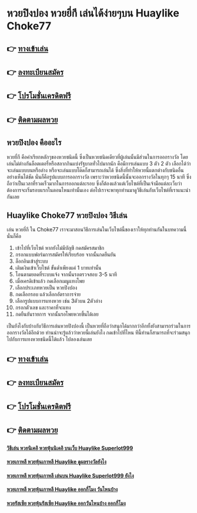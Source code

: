# หวยปิงปอง หวยยี่กี เล่นได้ง่ายๆบน Huaylike Choke77 

## 👉 [ทางเข้าเล่น](https://bit.ly/3Dseu64)
## 👉 [ลงทะเบียนสมัคร](https://bit.ly/3Dseu64)
## 👉 [โปรโมชั่นเครดิตฟรี](https://bit.ly/3Dseu64)
## 👉 [ติดตามผลหวย](https://bit.ly/3Dseu64)

## หวยปิงปอง คืออะไร
หวยยี่กี คือคำเรียกหลักๆของหวยชนิดนี้ ซึ่งเป็นหวยชนิดเดียวที่ผู้เล่นนั้นมีส่วนในการออกรางวัล โดยเล่นไม่ต่างกันล็อตเตอรี่หรือสลากกินแบ่งรัฐบาลทั่วไปมากนัก คือมีการเล่นแบบ 3 ตัว 2 ตัว เลือกได้ว่าจะเล่นแบบบนหรือล่าง หรือจะเล่นแบบโต๊ดก็สามารถเล่นได้ ซึ่งสิ่งที่ทำให้หวยนี้แตกต่างกับชนิดอื่นอย่างเห็นได้ชัด นั่นก็คือรูปแบบการออกรางวัล เพราะว่าหวยชนิดนี้นั้นจะออกรางวัลในทุกๆ 15 นาที ซึ่งถือว่าเป็นเวลาที่รวดเร็วมากในการออกแต่ละรอบ ซึ่งก็ต้องแล้วแต่เว็บไซต์ที่เป็นเจ้ามือแต่ละเว็บว่า ต้องการจะเริ่มรอบแรกในตอนไหนเท่านั้นเอง ต่อไปเราจะพาทุกท่านมาดูวิธีเล่นกับเว็บไซต์ที่เราแนะนำกันเลย

## Huaylike Choke77 หวยปิงปอง วิธีเล่น
เล่น หวยยี่กี ใน Choke77 เราจะมาสอนวิธีการเล่นในเว็บไซต์นี้ของเราให้ทุกท่านกันในบทความนี้ นั่นก็คือ
1. เข้าไปที่เว็บไซต์ หากยังไม่มีบัญชี กดสมัครสมาชิก
2. กรอกแบบฟอร์มการสมัครให้เรียบร้อย จากนั้นกดยืนยัน
3. ล็อกอินเข้าสู่ระบบ
4. เติมเงินเข้าเว็บไซต์ ขั้นต่ำเพียงแค่ 1 บาทเท่านั้น
5. โอนตามยอดที่ระบบแจ้ง จากนั้นรอตรวจสอบ 3-5 นาที
6. เมื่อเครดิเข้าแล้ว กดเลือกเมนูแทงโพย
7. เลือกประเภทหวยเป็น หวยปิงปอง
8. กดเลือกรอบ แล้วเลือกอัตราการจ่าย
9. เลือกรูปแบบการแทงหวย เช่น 3ตัวบน 2ตัวล่าง
10. กรอกตัวเลข และราคาที่จะแทง
11. กดยืนยันรายการ จากนั้นรอโพยหวยขึ้นได้เลย

เป็นยังไงกับบ้างกับวิธีการเล่นหวยปิงปองนี้ เป็นหวยที่ถือว่าสนุกได้มากกว่าอีกทั้งยังสามารถร่วมในการออกรางวัลได้อีกด้วย ท่านน่าจะรู้แล้วว่าหวยนี้เล่นยังไง กดเข้าไปที่ไหน ทีนี้ท่านก็สามารถที่จะร่วมสนุกไปกับการแทงหวยชนิดนี้ได้แล้ว ไปลองเล่นเลย

## 👉 [ทางเข้าเล่น](https://bit.ly/3Dseu64)
## 👉 [ลงทะเบียนสมัคร](https://bit.ly/3Dseu64)
## 👉 [โปรโมชั่นเครดิตฟรี](https://bit.ly/3Dseu64)
## 👉 [ติดตามผลหวย](https://bit.ly/3Dseu64)

#### [วิธีเล่น หวยนิเคอิ หวยหุ้นนิเคอิ บนเว็บ Huaylike Superlot999](https://atom.io/themes/วิธีเล่น%20หวยนิเคอิ%20หวยหุ้นนิเคอิ%20บนเว็บ%20Huaylike%20Superlot999)
#### [หวยเกาหลี หวยหุ้นเกาหลี Huaylike ดูผลรางวัลยังไง](https://atom.io/themes/หวยเกาหลี%20หวยหุ้นเกาหลี%20Huaylike%20ดูผลรางวัลยังไง)
#### [หวยเกาหลี หวยหุ้นเกาหลี เล่นบน Huaylike Superlot999 ยังไง](https://atom.io/themes/หวยเกาหลี%20หวยหุ้นเกาหลี%20เล่นบน%20Huaylike%20Superlot999%20ยังไง)
#### [หวยเกาหลี หวยหุ้นเกาหลี Huaylike ออกกี่โมง วันไหนบ้าง](https://atom.io/themes/หวยเกาหลี%20หวยหุ้นเกาหลี%20Huaylike%20ออกกี่โมง%20วันไหนบ้าง)
#### [หวยรัสเซีย หวยหุ้นรัสเซีย Huaylike ออกวันไหนบ้าง ออกกี่โมง](https://atom.io/themes/หวยรัสเซีย%20หวยหุ้นรัสเซีย%20Huaylike%20ออกวันไหนบ้าง%20ออกกี่โมง)
